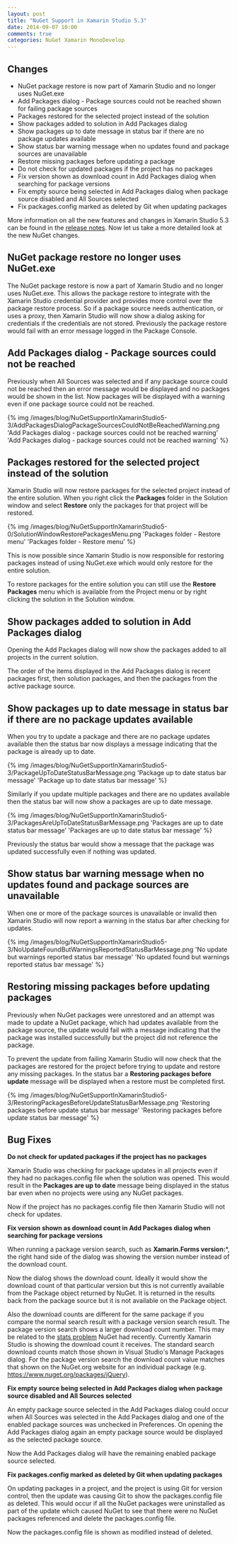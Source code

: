 ```yaml
---
layout: post
title: "NuGet Support in Xamarin Studio 5.3"
date: 2014-09-07 10:00
comments: true
categories: NuGet Xamarin MonoDevelop
---
```


## Changes

   * NuGet package restore is now part of Xamarin Studio and no longer uses NuGet.exe
   * Add Packages dialog - Package sources could not be reached shown for failing package sources
   * Packages restored for the selected project instead of the solution
   * Show packages added to solution in Add Packages dialog
   * Show packages up to date message in status bar if there are no package updates available
   * Show status bar warning message when no updates found and package sources are unavailable
   * Restore missing packages before updating a package
   * Do not check for updated packages if the project has no packages
   * Fix version shown as download count in Add Packages dialog when searching for package versions
   * Fix empty source being selected in Add Packages dialog when package source disabled and All Sources selected
   * Fix packages.config marked as deleted by Git when updating packages
   
More information on all the new features and changes in Xamarin Studio 5.3 can be found in the [release notes](http://developer.xamarin.com/releases/studio/xamarin.studio_5.3/xamarin.studio_5.3/). Now let us take a more detailed look at the new NuGet changes.

## NuGet package restore no longer uses NuGet.exe

The NuGet package restore is now a part of Xamarin Studio and no longer uses NuGet.exe. This allows the package restore to integrate with the Xamarin Studio credential provider and provides more control over the package restore process. So if a package source needs authentication, or uses a proxy, then Xamarin Studio will now show a dialog asking for credentials if the credentials are not stored. Previously the package restore would fail with an error message logged in the Package Console.
   
## Add Packages dialog - Package sources could not be reached 

Previously when All Sources was selected and if any package source could not be reached then an error message would be displayed and no packages would be shown in the list. Now packages will be displayed with a warning even if one package source could not be reached.

{% img /images/blog/NuGetSupportInXamarinStudio5-3/AddPackagesDialogPackageSourcesCouldNotBeReachedWarning.png 'Add Packages dialog - package sources could not be reached warning' 'Add Packages dialog - package sources could not be reached warning' %}

## Packages restored for the selected project instead of the solution

Xamarin Studio will now restore packages for the selected project instead of the entire solution. When you right click the **Packages** folder in the Solution window and select **Restore** only the packages for that project will be restored.

{% img /images/blog/NuGetSupportInXamarinStudio5-0/SolutionWindowRestorePackagesMenu.png 'Packages folder - Restore menu' 'Packages folder - Restore menu' %}

This is now possible since Xamarin Studio is now responsible for restoring packages instead of using NuGet.exe which would only restore for the entire solution.

To restore packages for the entire solution you can still use the **Restore Packages** menu which is available from the Project menu or by right clicking the solution in the Solution window.

## Show packages added to solution in Add Packages dialog

Opening the Add Packages dialog will now show the packages added to all projects in the current solution.

The order of the items displayed in the Add Packages dialog is recent packages first, then solution packages, and then the packages from the active package source.

## Show packages up to date message in status bar if there are no package updates available

When you try to update a package and there are no package updates available then the status bar now displays a message indicating that the package is already up to date.

{% img /images/blog/NuGetSupportInXamarinStudio5-3/PackageUpToDateStatusBarMessage.png 'Package up to date status bar message' 'Package up to date status bar message' %}

Similarly if you update multiple packages and there are no updates available then the status bar will now show a packages are up to date message.

{% img /images/blog/NuGetSupportInXamarinStudio5-3/PackagesAreUpToDateStatusBarMessage.png 'Packages are up to date status bar message' 'Packages are up to date status bar message' %}

Previously the status bar would show a message that the package was updated successfully even if nothing was updated.

## Show status bar warning message when no updates found and package sources are unavailable

When one or more of the package sources is unavailable or invalid then Xamarin Studio will now report a warning in the status bar after checking for updates. 

{% img /images/blog/NuGetSupportInXamarinStudio5-3/NoUpdateFoundButWarningsReportedStatusBarMessage.png 'No update but warnings reported status bar message' 'No updated found but warnings reported status bar message' %}

## Restoring missing packages before updating packages

Previously when NuGet packages were unrestored and an attempt was made to update a NuGet package, which had updates available from the package source, the update would fail with a message indicating that the package was installed successfully but the project did not reference the package.

To prevent the update from failing Xamarin Studio will now check that the packages are restored for the project before trying to update and restore any missing packages. In the status bar a **Restoring packages before update** message will be displayed when a restore must be completed first.

{% img /images/blog/NuGetSupportInXamarinStudio5-3/RestoringPackagesBeforeUpdateStatusBarMessage.png 'Restoring packages before update status bar message' 'Restoring packages before update status bar message' %}

## Bug Fixes

**Do not check for updated packages if the project has no packages**

Xamarin Studio was checking for package updates in all projects even if they had no packages.config file when the solution was opened. This would result in the **Packages are up to date** message being displayed in the status bar even when no projects were using any NuGet packages.

Now if the project has no packages.config file then Xamarin Studio will not check for updates.

**Fix version shown as download count in Add Packages dialog when searching for package versions**

When running a package version search, such as **Xamarin.Forms version:***, the right hand side of the dialog was showing the version number instead of the download count.

Now the dialog shows the download count. Ideally it would show the download count of that particular version but this is not currently available from the Package object returned by NuGet. It is returned in the results back from the package source but it is not available on the Package object.

Also the download counts are different for the same package if you compare the normal search result with a package version search result. The package version search shows a larger download count number. This may be related to the [stats problem](http://blog.nuget.org/20140603/nuget-stats.html) NuGet had recently. Currently Xamarin Studio is showing the download count it receives. The standard search download counts match those shown in Visual Studio's Manage Packages dialog. For the package version search the download count value matches that shown on the NuGet.org website for an individual package (e.g. https://www.nuget.org/packages/jQuery).

**Fix empty source being selected in Add Packages dialog when package source disabled and All Sources selected**

An empty package source selected in the Add Packages dialog could occur when All Sources was selected in the Add Packages dialog and one of the enabled package sources was unchecked in Preferences. On opening the Add Packages dialog again an empty package source would be displayed as the selected package source.

Now the Add Packages dialog will have the remaining enabled package source selected.

**Fix packages.config marked as deleted by Git when updating packages**

On updating packages in a project, and the project is using Git for version control, then the update was causing Git to show the packages.config file as deleted. This would occur if all the NuGet packages were uninstalled as part of the update which caused NuGet to see that there were no NuGet packages referenced and delete the packages.config file.

Now the packages.config file is shown as modified instead of deleted.

